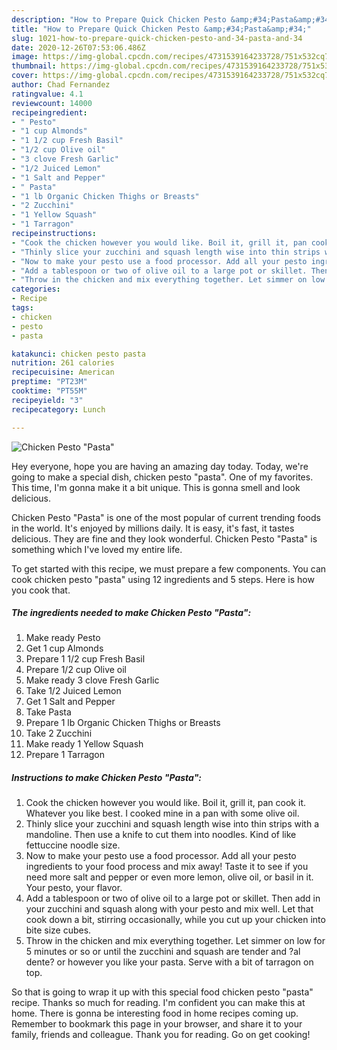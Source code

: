 ```yaml
---
description: "How to Prepare Quick Chicken Pesto &amp;#34;Pasta&amp;#34;"
title: "How to Prepare Quick Chicken Pesto &amp;#34;Pasta&amp;#34;"
slug: 1021-how-to-prepare-quick-chicken-pesto-and-34-pasta-and-34
date: 2020-12-26T07:53:06.486Z
image: https://img-global.cpcdn.com/recipes/4731539164233728/751x532cq70/chicken-pesto-pasta-recipe-main-photo.jpg
thumbnail: https://img-global.cpcdn.com/recipes/4731539164233728/751x532cq70/chicken-pesto-pasta-recipe-main-photo.jpg
cover: https://img-global.cpcdn.com/recipes/4731539164233728/751x532cq70/chicken-pesto-pasta-recipe-main-photo.jpg
author: Chad Fernandez
ratingvalue: 4.1
reviewcount: 14000
recipeingredient:
- " Pesto"
- "1 cup Almonds"
- "1 1/2 cup Fresh Basil"
- "1/2 cup Olive oil"
- "3 clove Fresh Garlic"
- "1/2 Juiced Lemon"
- "1 Salt and Pepper"
- " Pasta"
- "1 lb Organic Chicken Thighs or Breasts"
- "2 Zucchini"
- "1 Yellow Squash"
- "1 Tarragon"
recipeinstructions:
- "Cook the chicken however you would like. Boil it, grill it, pan cook it. Whatever you like best. I cooked mine in a pan with some olive oil."
- "Thinly slice your zucchini and squash length wise into thin strips with a mandoline. Then use a knife to cut them into noodles. Kind of like fettuccine noodle size."
- "Now to make your pesto use a food processor. Add all your pesto ingredients to your food process and mix away! Taste it to see if you need more salt and pepper or even more lemon, olive oil, or basil in it. Your pesto, your flavor."
- "Add a tablespoon or two of olive oil to a large pot or skillet. Then add in your zucchini and squash along with your pesto and mix well. Let that cook down a bit, stirring occasionally, while you cut up your chicken into bite size cubes."
- "Throw in the chicken and mix everything together. Let simmer on low for 5 minutes or so or until the zucchini and squash are tender and ?al dente? or however you like your pasta. Serve with a bit of tarragon on top."
categories:
- Recipe
tags:
- chicken
- pesto
- pasta

katakunci: chicken pesto pasta 
nutrition: 261 calories
recipecuisine: American
preptime: "PT23M"
cooktime: "PT55M"
recipeyield: "3"
recipecategory: Lunch

---
```



![Chicken Pesto &#34;Pasta&#34;](https://img-global.cpcdn.com/recipes/4731539164233728/751x532cq70/chicken-pesto-pasta-recipe-main-photo.jpg)

Hey everyone, hope you are having an amazing day today. Today, we're going to make a special dish, chicken pesto &#34;pasta&#34;. One of my favorites. This time, I'm gonna make it a bit unique. This is gonna smell and look delicious.



Chicken Pesto &#34;Pasta&#34; is one of the most popular of current trending foods in the world. It's enjoyed by millions daily. It is easy, it's fast, it tastes delicious. They are fine and they look wonderful. Chicken Pesto &#34;Pasta&#34; is something which I've loved my entire life.


To get started with this recipe, we must prepare a few components. You can cook chicken pesto &#34;pasta&#34; using 12 ingredients and 5 steps. Here is how you cook that.

<!--inarticleads1-->

##### The ingredients needed to make Chicken Pesto &#34;Pasta&#34;:

1. Make ready  Pesto
1. Get 1 cup Almonds
1. Prepare 1 1/2 cup Fresh Basil
1. Prepare 1/2 cup Olive oil
1. Make ready 3 clove Fresh Garlic
1. Take 1/2 Juiced Lemon
1. Get 1 Salt and Pepper
1. Take  Pasta
1. Prepare 1 lb Organic Chicken Thighs or Breasts
1. Take 2 Zucchini
1. Make ready 1 Yellow Squash
1. Prepare 1 Tarragon




<!--inarticleads2-->

##### Instructions to make Chicken Pesto &#34;Pasta&#34;:

1. Cook the chicken however you would like. Boil it, grill it, pan cook it. Whatever you like best. I cooked mine in a pan with some olive oil.
1. Thinly slice your zucchini and squash length wise into thin strips with a mandoline. Then use a knife to cut them into noodles. Kind of like fettuccine noodle size.
1. Now to make your pesto use a food processor. Add all your pesto ingredients to your food process and mix away! Taste it to see if you need more salt and pepper or even more lemon, olive oil, or basil in it. Your pesto, your flavor.
1. Add a tablespoon or two of olive oil to a large pot or skillet. Then add in your zucchini and squash along with your pesto and mix well. Let that cook down a bit, stirring occasionally, while you cut up your chicken into bite size cubes.
1. Throw in the chicken and mix everything together. Let simmer on low for 5 minutes or so or until the zucchini and squash are tender and ?al dente? or however you like your pasta. Serve with a bit of tarragon on top.




So that is going to wrap it up with this special food chicken pesto &#34;pasta&#34; recipe. Thanks so much for reading. I'm confident you can make this at home. There is gonna be interesting food in home recipes coming up. Remember to bookmark this page in your browser, and share it to your family, friends and colleague. Thank you for reading. Go on get cooking!
